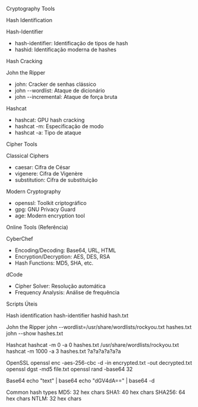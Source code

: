  Cryptography Tools

 Hash Identification

 Hash-Identifier
- hash-identifier: Identificação de tipos de hash
- hashid: Identificação moderna de hashes

 Hash Cracking

 John the Ripper
- john: Cracker de senhas clássico
- john --wordlist: Ataque de dicionário
- john --incremental: Ataque de força bruta

 Hashcat
- hashcat: GPU hash cracking
- hashcat -m: Especificação de modo
- hashcat -a: Tipo de ataque

 Cipher Tools

 Classical Ciphers
- caesar: Cifra de César
- vigenere: Cifra de Vigenère
- substitution: Cifra de substituição

 Modern Cryptography
- openssl: Toolkit criptográfico
- gpg: GNU Privacy Guard
- age: Modern encryption tool

 Online Tools (Referência)

 CyberChef
- Encoding/Decoding: Base64, URL, HTML
- Encryption/Decryption: AES, DES, RSA
- Hash Functions: MD5, SHA, etc.

 dCode
- Cipher Solver: Resolução automática
- Frequency Analysis: Análise de frequência

 Scripts Úteis

 Hash identification
hash-identifier
hashid hash.txt

 John the Ripper
john --wordlist=/usr/share/wordlists/rockyou.txt hashes.txt
john --show hashes.txt

 Hashcat
hashcat -m 0 -a 0 hashes.txt /usr/share/wordlists/rockyou.txt
hashcat -m 1000 -a 3 hashes.txt ?a?a?a?a?a?a

 OpenSSL
openssl enc -aes-256-cbc -d -in encrypted.txt -out decrypted.txt
openssl dgst -md5 file.txt
openssl rand -base64 32

 Base64
echo "text" | base64
echo "dGV4dA==" | base64 -d

 Common hash types
 MD5: 32 hex chars
 SHA1: 40 hex chars
 SHA256: 64 hex chars
 NTLM: 32 hex chars